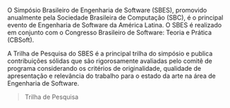 O Simpósio Brasileiro de Engenharia de Software (SBES), promovido anualmente pela Sociedade Brasileira de Computação (SBC), é o principal evento de Engenharia de Software da América Latina. O SBES é realizado em conjunto com o Congresso Brasileiro de Software: Teoria e Prática (CBSoft). 

A Trilha de Pesquisa do SBES é a principal trilha do simpósio e publica contribuições sólidas que são rigorosamente avaliadas pelo comitê de programa considerando os critérios de originalidade, qualidade de apresentação e relevância do trabalho para o estado da arte na área de Engenharia de Software.

> Trilha de Pesquisa